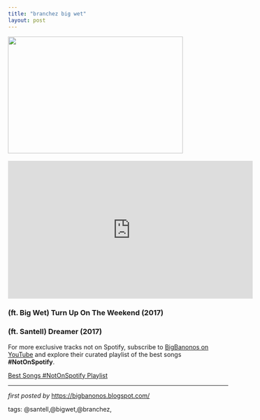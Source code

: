 ```yaml
---
title: "branchez big wet"
layout: post
---
```

<div class="separator"><a href="https://i2.wp.com/culturedarm.com/wp-content/uploads/Branchez-Big-Wet-Turn-Up-On-the-Weekend.jpg?fit=1170%2C780"><img border="0" data-original-height="533" data-original-width="800" height="267" src="https://i2.wp.com/culturedarm.com/wp-content/uploads/Branchez-Big-Wet-Turn-Up-On-the-Weekend.jpg?fit=1170%2C780" width="400" /></a></div><div class="separator"><br /></div><iframe allow="encrypted-media" allowfullscreen="" frameborder="0" gesture="media" height="315" src="https://www.youtube.com/embed/videoseries?list=PLtuNtuTatqI3TvhIoLutSpw7GtDq08_yl" width="560"></iframe>
<h3>(ft. Big Wet) Turn Up On The Weekend (2017)</h3>
<h3>(ft. Santell) Dreamer (2017)</h3>

<!--Subscribe and Playlist Links-->
<div>
    <p>For more exclusive tracks not on Spotify, subscribe to <a href="https://www.youtube.com/@BigBanonos" target="_blank">BigBanonos on YouTube</a> and explore their curated playlist of the best songs <strong>#NotOnSpotify</strong>.</p>
    <p><a href="https://www.youtube.com/playlist?list=PLtuNtuTatqI0kFahUCbtbfenC_ET5O_tr" target="_blank">Best Songs #NotOnSpotify Playlist<br /></a></p></div>

<hr />

<p><em>first posted by</em> <a href="https://bigbanonos.blogspot.com/" rel="noopener" target="_new">https://bigbanonos.blogspot.com/</a></p>

<p>tags: @santell,@bigwet,@branchez,</p>
